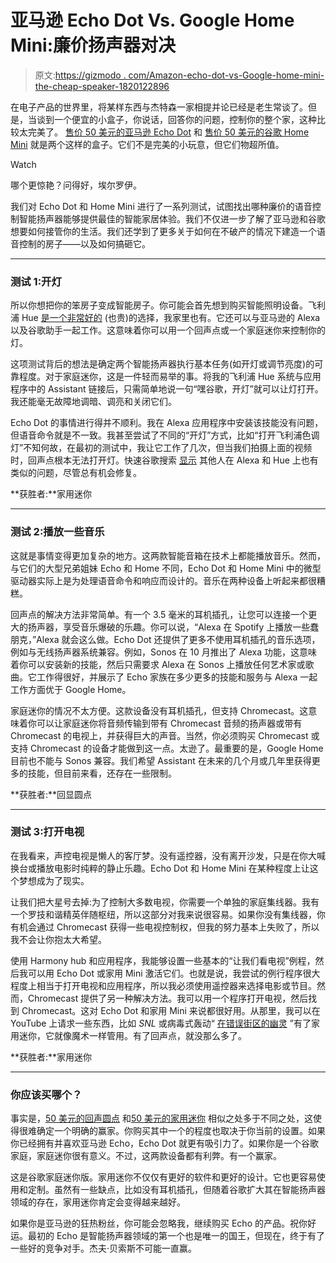 # 亚马逊 Echo Dot Vs. Google Home Mini:廉价扬声器对决

> 原文:[https://gizmodo . com/Amazon-echo-dot-vs-Google-home-mini-the-cheap-speaker-1820122896](https://gizmodo.com/amazon-echo-dot-vs-google-home-mini-the-cheap-speaker-1820122896)

在电子产品的世界里，将某样东西与杰特森一家相提并论已经是老生常谈了。但是，当谈到一个便宜的小盒子，你说话，回答你的问题，控制你的整个家，这种比较太完美了。 [售价 50 美元的亚马逊 Echo Dot](https://gizmodo.com/now-anyone-can-buy-amazons-cheapest-echo-1786614856#_ga=2.245701572.1354727015.1509730032-1764601981.1503686132) 和 [售价 50 美元的谷歌 Home Mini](https://gizmodo.com/its-hard-not-to-love-the-google-home-mini-1819341054#_ga=2.245701572.1354727015.1509730032-1764601981.1503686132) 就是两个这样的盒子。它们不是完美的小玩意，但它们物超所值。

Watch

哪个更惊艳？问得好，埃尔罗伊。

我们对 Echo Dot 和 Home Mini 进行了一系列测试，试图找出哪种廉价的语音控制智能扬声器能够提供最佳的智能家居体验。我们不仅进一步了解了亚马逊和谷歌想要如何接管你的生活。我们还学到了更多关于如何在不破产的情况下建造一个语音控制的房子——以及如何搞砸它。

* * *

### 测试 1:开灯

所以你想把你的笨房子变成智能房子。你可能会首先想到购买智能照明设备。飞利浦 Hue [是一个非常好的](https://gizmodo.com/philips-hue-lightning-review-your-lamps-not-worthy-up-5994183) (也贵)的选择，我家里也有。它还可以与亚马逊的 Alexa 以及谷歌助手一起工作。这意味着你可以用一个回声点或一个家庭迷你来控制你的灯。

这项测试背后的想法是确定两个智能扬声器执行基本任务(如开灯或调节亮度)的可靠程度。对于家庭迷你，这是一件轻而易举的事。将我的飞利浦 Hue 系统与应用程序中的 Assistant 链接后，只需简单地说一句“嘿谷歌，开灯”就可以让灯打开。我还能毫无故障地调暗、调亮和关闭它们。

Echo Dot 的事情进行得并不顺利。我在 Alexa 应用程序中安装该技能没有问题，但语音命令就是不一致。我甚至尝试了不同的“开灯”方式，比如“打开飞利浦色调灯”不知何故，在最初的测试中，我让它工作了几次，但当我们拍摄上面的视频时，回声点根本无法打开灯。快速谷歌搜索 [显示](https://www.reddit.com/r/amazonecho/comments/5elsp1/that_command_doesnt_work_on_device_phillips_hue/) 其他人在 Alexa 和 Hue 上也有类似的问题，尽管总有机会修复。

**获胜者:**家用迷你

* * *

### 测试 2:播放一些音乐

这就是事情变得更加复杂的地方。这两款智能音箱在技术上都能播放音乐。然而，与它们的大型兄弟姐妹 Echo 和 Home 不同，Echo Dot 和 Home Mini 中的微型驱动器实际上是为处理语音命令和响应而设计的。音乐在两种设备上听起来都很糟糕。

回声点的解决方法非常简单。有一个 3.5 毫米的耳机插孔，让您可以连接一个更大的扬声器，享受音乐爆破的乐趣。你可以说，“Alexa 在 Spotify 上播放一些蠢朋克，”Alexa 就会这么做。Echo Dot 还提供了更多不使用耳机插孔的音乐选项，例如与无线扬声器系统兼容。例如，Sonos 在 10 月推出了 Alexa 功能，这意味着你可以安装新的技能，然后只需要求 Alexa 在 Sonos 上播放任何艺术家或歌曲。它工作得很好，并展示了 Echo 家族在多少更多的技能和服务与 Alexa 一起工作方面优于 Google Home。

家庭迷你的情况不太方便。这款设备没有耳机插孔，但支持 Chromecast。这意味着你可以让家庭迷你将音频传输到带有 Chromecast 音频的扬声器或带有 Chromecast 的电视上，并获得巨大的声音。当然，你必须购买 Chromecast 或支持 Chromecast 的设备才能做到这一点。太逊了。最重要的是，Google Home 目前也不能与 Sonos 兼容。我们希望 Assistant 在未来的几个月或几年里获得更多的技能，但目前来看，还存在一些限制。

**获胜者:**回显圆点

* * *

### 测试 3:打开电视

在我看来，声控电视是懒人的客厅梦。没有遥控器，没有离开沙发，只是在你大喊换台或播放电影时纯粹的静止乐趣。Echo Dot 和 Home Mini 在某种程度上让这个梦想成为了现实。

让我们把大星号去掉:为了控制大多数电视，你需要一个单独的家庭集线器。我有一个罗技和谐精英伴随枢纽，所以这部分对我来说很容易。如果你没有集线器，你有机会通过 Chromecast 获得一些电视控制权，但我的努力基本上失败了，所以我不会让你抱太大希望。

使用 Harmony hub 和应用程序，我能够设置一些基本的“让我们看电视”例程，然后我可以用 Echo Dot 或家用 Mini 激活它们。也就是说，我尝试的例行程序很大程度上相当于打开电视和应用程序，所以我必须使用遥控器来选择电影或节目。然而，Chromecast 提供了另一种解决方法。我可以用一个程序打开电视，然后找到 Chromecast。这对 Echo Dot 和家用 Mini 来说都很好用。从那里，我可以在 YouTube 上请求一些东西，比如 *SNL* 或病毒式轰动“ [在错误街区的幽灵](https://www.youtube.com/watch?v=w5OgdnvBFmk) ”有了家用迷你，它就像魔术一样管用。有了回声点，就没那么多了。

**获胜者:**家用迷你

* * *

### 你应该买哪个？

事实是，[50 美元的回声圆点](https://gizmodo.com/now-anyone-can-buy-amazons-cheapest-echo-1786614856#_ga=2.245701572.1354727015.1509730032-1764601981.1503686132) 和[50 美元的家用迷你](https://gizmodo.com/its-hard-not-to-love-the-google-home-mini-1819341054) 相似之处多于不同之处，这使得很难确定一个明确的赢家。你购买其中一个的程度也取决于你当前的设置。如果你已经拥有并喜欢亚马逊 Echo，Echo Dot 就更有吸引力了。如果你是一个谷歌家庭，家庭迷你很有意义。不过，这两款设备都有利弊。有一个赢家。

这是谷歌家庭迷你版。家用迷你不仅仅有更好的软件和更好的设计。它也更容易使用和定制。虽然有一些缺点，比如没有耳机插孔，但随着谷歌扩大其在智能扬声器领域的存在，家用迷你肯定会变得越来越好。

如果你是亚马逊的狂热粉丝，你可能会忽略我，继续购买 Echo 的产品。祝你好运。最初的 Echo 是智能扬声器领域的第一个也是唯一的国王，但现在，终于有了一些好的竞争对手。杰夫·贝索斯不可能一直赢。